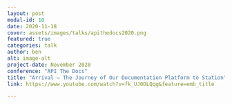 ```yaml
---
layout: post
modal-id: 10
date: 2020-11-18
cover: assets/images/talks/apithedocs2020.png
featured: true
categories: talk
author: ben
alt: image-alt
project-date: November 2020
conference: "API The Docs"
title: "Arrival – The Journey of Our Documentation Platform to Station"
link: https://www.youtube.com/watch?v=fk_UJ0DLQqg&feature=emb_title

---
```

